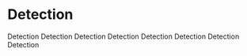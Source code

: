 # Detection
 
 
 
 Detection Detection Detection Detection
  Detection Detection Detection Detection


